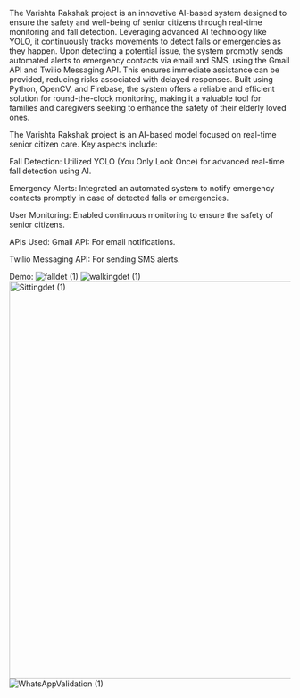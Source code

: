 The Varishta Rakshak project is an innovative AI-based system designed to ensure the safety and well-being of senior citizens through real-time monitoring and fall detection. Leveraging advanced AI technology like YOLO, it continuously tracks movements to detect falls or emergencies as they happen. Upon detecting a potential issue, the system promptly sends automated alerts to emergency contacts via email and SMS, using the Gmail API and Twilio Messaging API. This ensures immediate assistance can be provided, reducing risks associated with delayed responses. Built using Python, OpenCV, and Firebase, the system offers a reliable and efficient solution for round-the-clock monitoring, making it a valuable tool for families and caregivers seeking to enhance the safety of their elderly loved ones.

The Varishta Rakshak project is an AI-based model focused on real-time senior citizen care. Key aspects include:

Fall Detection: Utilized YOLO (You Only Look Once) for advanced real-time fall detection using AI.

Emergency Alerts: Integrated an automated system to notify emergency contacts promptly in case of detected falls or emergencies.

User Monitoring: Enabled continuous monitoring to ensure the safety of senior citizens.

APIs Used:
Gmail API: For email notifications.

Twilio Messaging API: For sending SMS alerts.

Demo:
![falldet (1)](https://github.com/user-attachments/assets/a662cd2a-5768-4303-ba5c-266b6c2e2a7a)
![walkingdet (1)](https://github.com/user-attachments/assets/7ceef18a-f6d5-4067-879a-21f79bfec17a)
<img width="712" alt="Sittingdet (1)" src="https://github.com/user-attachments/assets/8557b978-7b4b-49b0-90f2-0736f06c4ebc">
![WhatsAppValidation (1)](https://github.com/user-attachments/assets/0b316fb5-8c56-4798-882c-462ff1385421)






